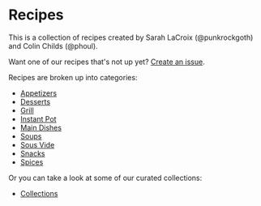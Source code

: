 # Recipes
This is a collection of recipes created by Sarah LaCroix (@punkrockgoth) and Colin Childs (@phoul).

Want one of our recipes that's not up yet? [Create an issue](https://github.com/punkrockgoth/recipes/issues).

Recipes are broken up into categories: 

* [Appetizers](appetizers/)
* [Desserts](desserts/)
* [Grill](grill/)
* [Instant Pot](instant_pot/)
* [Main Dishes](main_dishes/)
* [Soups](soups/)
* [Sous Vide](sous_vide/)
* [Snacks](snacks/)
* [Spices](spices/)

Or you can take a look at some of our curated collections:
* [Collections](collections/)

